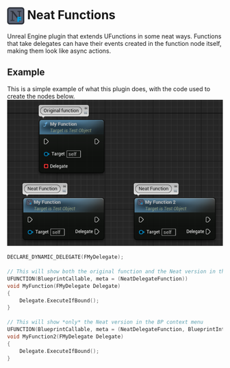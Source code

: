 # <img src="Content/Editor/FunctionIcon.svg" height=40 width=40 align="center"/> Neat Functions
Unreal Engine plugin that extends UFunctions in some neat ways. Functions that take delegates can have their events created in the function node itself, making them look like async actions.

## Example
This is a simple example of what this plugin does, with the code used to create the nodes below.
![An example of this plugin, showing three nodes, two of which are created by this plugin.](Documentation/Example_01.png)
```c++
DECLARE_DYNAMIC_DELEGATE(FMyDelegate);

// This will show both the original function and the Neat version in the BP context menu
UFUNCTION(BlueprintCallable, meta = (NeatDelegateFunction))
void MyFunction(FMyDelegate Delegate)
{
	Delegate.ExecuteIfBound();
}

// This will show *only* the Neat version in the BP context menu
UFUNCTION(BlueprintCallable, meta = (NeatDelegateFunction, BlueprintInternalUseOnly = true))
void MyFunction2(FMyDelegate Delegate)
{
	Delegate.ExecuteIfBound();
}
```
